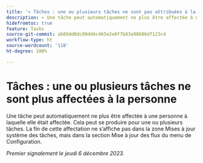 ```yaml
---
title: '« Tâches : une ou plusieurs tâches ne sont pas attribuées à la personne »'
description: « Une tâche peut automatiquement ne plus être affectée à une personne à laquelle elle était affectée. Cela peut se produire pour une ou plusieurs tâches. La fin de l’affectation ne s’affiche pas dans la zone Mises à jour système des tâches, mais dans la section Mise à jour des flux du menu de Configuration. »
hidefromtoc: true
feature: Tasks
source-git-commit: ab89dd0dc09dd4c465e2e0f7b83a90686df123c4
workflow-type: ht
source-wordcount: '118'
ht-degree: 100%

---
```



# Tâches : une ou plusieurs tâches ne sont plus affectées à la personne

Une tâche peut automatiquement ne plus être affectée à une personne à laquelle elle était affectée. Cela peut se produire pour une ou plusieurs tâches. La fin de cette affectation ne s’affiche pas dans la zone Mises à jour système des tâches, mais dans la section Mise à jour des flux du menu de Configuration.

_Premier signalement le jeudi 6 décembre 2023._

